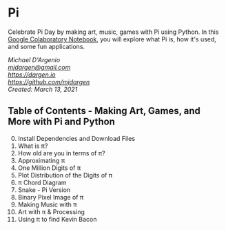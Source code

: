 # Pi
Celebrate Pi Day by making art, music, games with Pi using Python. In this [Google Colaboratory Notebook](https://colab.research.google.com/drive/1scICArIp5mQC5EQkT4FtnQ9-qtw4ECzc?usp=sharing), you will explore what Pi is, how it's used, and some fun applications.

*Michael D'Argenio  
mjdargen@gmail.com  
https://dargen.io   
https://github.com/mjdargen  
Created: March 13, 2021*  



## Table of Contents - Making Art, Games, and More with Pi and Python
0. Install Dependencies and Download Files
1. What is π?
2. How old are you in terms of π?
3. Approximating π
4. One Million Digits of π
5. Plot Distribution of the Digits of π
6. π Chord Diagram
7. Snake - Pi Version
8. Binary Pixel Image of π
9. Making Music with π
10. Art with π & Processing
11. Using π to find Kevin Bacon 
